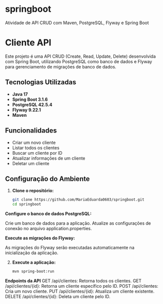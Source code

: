 # springboot
Atividade de API CRUD com  Maven, PostgreSQL, Flyway e Spring Boot

# Cliente API

Este projeto é uma API CRUD (Create, Read, Update, Delete) desenvolvida com Spring Boot, utilizando PostgreSQL como banco de dados e Flyway para gerenciamento de migrações de banco de dados.

## Tecnologias Utilizadas

- **Java 17**
- **Spring Boot 3.1.6**
- **PostgreSQL 42.5.4**
- **Flyway 9.22.1**
- **Maven**

## Funcionalidades

- Criar um novo cliente
- Listar todos os clientes
- Buscar um cliente por ID
- Atualizar informações de um cliente
- Deletar um cliente




## Configuração do Ambiente

1. **Clone o repositório:**
   ```bash
   git clone https://github.com/MariaEduarda0603/springboot.git
   cd springboot
   
**Configure o banco de dados PostgreSQL:**

Crie um banco de dados para a aplicação.
Atualize as configurações de conexão no arquivo application.properties.

**Execute as migrações do Flyway:**

As migrações do Flyway serão executadas automaticamente na inicialização da aplicação.

2. **Execute a aplicação:**
   ```bash
   mvn spring-boot:run


**Endpoints da API**
GET /api/clientes: Retorna todos os clientes.
GET /api/clientes/{id}: Retorna um cliente específico pelo ID.
POST /api/clientes: Cria um novo cliente.
PUT /api/clientes/{id}: Atualiza um cliente existente.
DELETE /api/clientes/{id}: Deleta um cliente pelo ID.


